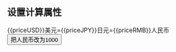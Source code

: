 ##  设置计算属性


<!DOCTYPE html>
<html lang="en">
<head>
    <meta charset="UTF-8">
    <meta name="viewport" content="width-device-width,initial-scale=1">
    <script src="https://unpkg.com/vue@2.6.10/dist/vue.js"></script>
    <title>lesson09-设置计算属性</title>
</head>
<body>
<div id="myApp">
    {{priceUSD}}美元={{priceJPY}}日元={{priceRMB}}人民币
    <button @click="btnClick(1000)">把人民币改为1000</button>
</div>
<script>
    var myApp = new Vue({
        el: '#myApp',
        data: {
            priceUSD: 1
        },
        computed: {
            priceRMB: {
                get: function () {
                    return this.priceUSD * 6.865;
                },
                set: function (value) {
                    this.priceUSD = value / 6.865;
                }
            },
            priceJPY: {
                get: function () {
                    return this.priceUSD * 107.88;
                },
                set: function (value) {
                    this.priceUSD = value / 107.88;
                }
            }
        },
        methods: {
            btnClick: function (newPrice) {
                this.priceRMB = newPrice;
            }
        }
    });
</script>
</body>
</html>